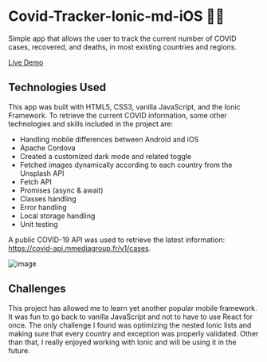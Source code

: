 # Covid-Tracker-Ionic-md-iOS 🦠😷
Simple app that allows the user to track the current number of COVID cases, recovered, and deaths, in most existing countries and regions.

[Live Demo](https://www.francescogruosso.xyz/covid/app)

## Technologies Used
This app was built with HTML5, CSS3, vanilla JavaScript, and the Ionic Framework.
To retrieve the current COVID information, some other technologies and skills included in the project are:

- Handling mobile differences between Android and iOS
- Apache Cordova
- Created a customized dark mode and related toggle
- Fetched images dynamically according to each country from the Unsplash API
- Fetch API
- Promises (async & await)
- Classes handling
- Error handling
- Local storage handling
- Unit testing

A public COVID-19 API was used to retrieve the latest information: https://covid-api.mmediagroup.fr/v1/cases.

![image](https://user-images.githubusercontent.com/64712227/135275867-9551cb37-21da-495d-b8c9-1084d4ba24c3.png)

## Challenges
This project has allowed me to learn yet another popular mobile framework.
It was fun to go back to vanilla JavaScript and not to have to use React for once.
The only challenge I found was optimizing the nested Ionic lists and making sure that every country and exception was properly validated. Other than that, I really enjoyed working with Ionic and will be using it in the future. 

